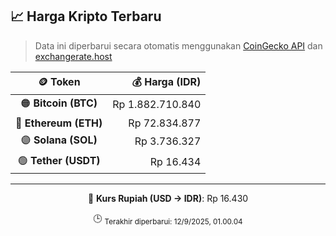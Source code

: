 

<!-- HARGA_KRIPTO -->
## 📈 Harga Kripto Terbaru

> Data ini diperbarui secara otomatis menggunakan [CoinGecko API](https://www.coingecko.com/) dan [exchangerate.host](https://exchangerate.host/)

<div align="center">

| 🪙 Token | 💰 Harga (IDR) |
|:------:|---------------:|
| 🟠 **Bitcoin (BTC)**   | Rp 1.882.710.840 |
| 🔵 **Ethereum (ETH)**  | Rp 72.834.877 |
| 🟣 **Solana (SOL)**    | Rp 3.736.327 |
| 🟢 **Tether (USDT)**   | Rp 16.434 |

---

💱 **Kurs Rupiah (USD → IDR)**: Rp 16.430

🕒 <sub>Terakhir diperbarui: 12/9/2025, 01.00.04</sub>

</div>
<!-- /HARGA_KRIPTO -->